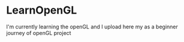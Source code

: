 # LearnOpenGL

I'm currently learning the openGL and I upload here my as a beginner journey of openGL project
